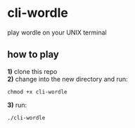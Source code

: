 # cli-wordle
play wordle on your UNIX terminal
## how to play
**1)** clone this repo  
**2)** change into the new directory and run:
```
chmod +x cli-wordle
```
**3)** run:
```
./cli-wordle
```
